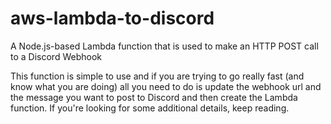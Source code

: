 # aws-lambda-to-discord
A Node.js-based Lambda function that is used to make an HTTP POST call to a Discord Webhook

This function is simple to use and if you are trying to go really fast (and know what you are doing) all you need to do is update the webhook url and the message you want to post to Discord and then create the Lambda function. If you're looking for some additional details, keep reading.
